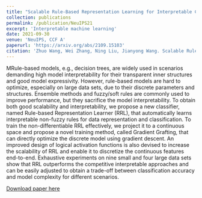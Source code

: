 ```yaml
---
title: "Scalable Rule-Based Representation Learning for Interpretable Classification"
collection: publications
permalink: /publication/NeuIPS21
excerpt: 'Interpretable machine learning'
date: 2021-09-30
venue: 'NeuIPS, CCF A'
paperurl: 'https://arxiv.org/abs/2109.15103'
citation: 'Zhuo Wang, Wei Zhang, Ning Liu, Jianyong Wang. Scalable Rule-Based Representation Learning for Interpretable Classification[C]//Thirty-Fifth Conference on Neural Information Processing Systems. 2021.'
---
```

MRule-based models, e.g., decision trees, are widely used in scenarios demanding high model interpretability for their transparent inner structures and good model expressivity. However, rule-based models are hard to optimize, especially on large data sets, due to their discrete parameters and structures. Ensemble methods and fuzzy/soft rules are commonly used to improve performance, but they sacrifice the model interpretability. To obtain both good scalability and interpretability, we propose a new classifier, named Rule-based Representation Learner (RRL), that automatically learns interpretable non-fuzzy rules for data representation and classification. To train the non-differentiable RRL effectively, we project it to a continuous space and propose a novel training method, called Gradient Grafting, that can directly optimize the discrete model using gradient descent. An improved design of logical activation functions is also devised to increase the scalability of RRL and enable it to discretize the continuous features end-to-end. Exhaustive experiments on nine small and four large data sets show that RRL outperforms the competitive interpretable approaches and can be easily adjusted to obtain a trade-off between classification accuracy and model complexity for different scenarios.



[Download paper here](https://arxiv.org/abs/2109.15103)

